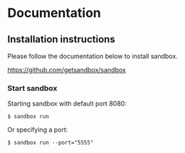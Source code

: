Documentation
====================

## Installation instructions

Please follow the documentation below to install sandbox.

https://github.com/getsandbox/sandbox

### Start sandbox

Starting sandbox with default port 8080:

`$ sandbox run`

Or specifying a port:

`$ sandbox run --port="5555"`